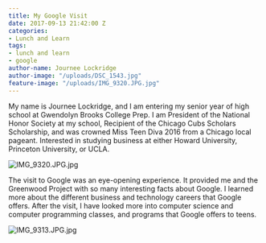 ```yaml
---
title: My Google Visit
date: 2017-09-13 21:42:00 Z
categories:
- Lunch and Learn
tags:
- lunch and learn
- google
author-name: Journee Lockridge
author-image: "/uploads/DSC_1543.jpg"
feature-image: "/uploads/IMG_9320.JPG.jpg"
---
```


My name is Journee Lockridge, and I am entering my senior year of high school at Gwendolyn Brooks College Prep. I am President of the National Honor Society at my school, Recipient of the Chicago Cubs Scholars Scholarship, and was crowned Miss Teen Diva 2016 from a Chicago local pageant. Interested in studying business at either Howard University, Princeton University, or UCLA.

![IMG_9320.JPG.jpg](/uploads/IMG_9320.JPG.jpg)

The visit to Google was an eye-opening experience. It provided me and the Greenwood Project with so many interesting facts about Google. I learned more about the different business and technology careers that Google offers. After the visit, I have looked more into computer science and computer programming classes, and programs that Google offers to teens. 

![IMG_9313.JPG.jpg](/uploads/IMG_9313.JPG.jpg)
